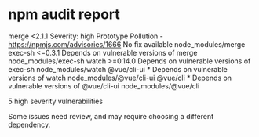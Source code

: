 # npm audit report

merge  <2.1.1
Severity: high
Prototype Pollution - https://npmjs.com/advisories/1666
No fix available
node_modules/merge
  exec-sh  <=0.3.1
  Depends on vulnerable versions of merge
  node_modules/exec-sh
    watch  >=0.14.0
    Depends on vulnerable versions of exec-sh
    node_modules/watch
      @vue/cli-ui  *
      Depends on vulnerable versions of watch
      node_modules/@vue/cli-ui
        @vue/cli  *
        Depends on vulnerable versions of @vue/cli-ui
        node_modules/@vue/cli

5 high severity vulnerabilities

Some issues need review, and may require choosing
a different dependency.
